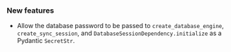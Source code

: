 ### New features

- Allow the database password to be passed to `create_database_engine`, `create_sync_session`, and `DatabaseSessionDependency.initialize` as a Pydantic `SecretStr`.
